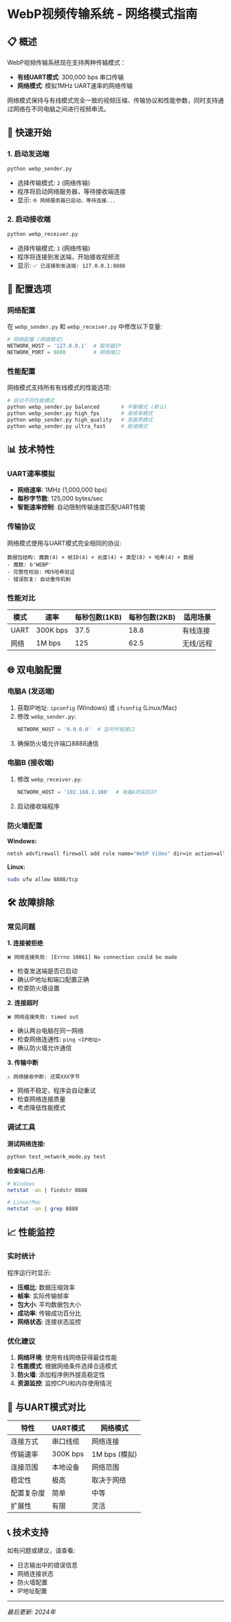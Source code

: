 # WebP视频传输系统 - 网络模式指南

## 📋 概述

WebP视频传输系统现在支持两种传输模式：
- **有线UART模式**: 300,000 bps 串口传输
- **网络模式**: 模拟1MHz UART速率的网络传输

网络模式保持与有线模式完全一致的视频压缩、传输协议和性能参数，同时支持通过网络在不同电脑之间进行视频串流。

## 🚀 快速开始

### 1. 启动发送端
```bash
python webp_sender.py
```
- 选择传输模式: `2` (网络传输)
- 程序将启动网络服务器，等待接收端连接
- 显示: `🌐 网络服务器已启动，等待连接...`

### 2. 启动接收端  
```bash
python webp_receiver.py
```
- 选择传输模式: `2` (网络传输)
- 程序将连接到发送端，开始接收视频流
- 显示: `✅ 已连接到发送端: 127.0.0.1:8888`

## 🔧 配置选项

### 网络配置
在 `webp_sender.py` 和 `webp_receiver.py` 中修改以下变量:

```python
# 网络配置 (网络模式)
NETWORK_HOST = '127.0.0.1'  # 服务器IP
NETWORK_PORT = 8888         # 网络端口
```

### 性能配置
网络模式支持所有有线模式的性能选项:

```bash
# 启动不同性能模式
python webp_sender.py balanced       # 平衡模式 (默认)
python webp_sender.py high_fps       # 高帧率模式
python webp_sender.py high_quality   # 高画质模式
python webp_sender.py ultra_fast     # 极速模式
```

## 📊 技术特性

### UART速率模拟
- **网络速率**: 1MHz (1,000,000 bps)
- **每秒字节数**: 125,000 bytes/sec
- **智能速率控制**: 自动限制传输速度匹配UART性能

### 传输协议
网络模式使用与UART模式完全相同的协议:
```
数据包结构: 魔数(4) + 帧ID(4) + 长度(4) + 类型(8) + 哈希(4) + 数据
- 魔数: b'WEBP'
- 完整性校验: MD5哈希验证
- 错误恢复: 自动重传机制
```

### 性能对比
| 模式 | 速率 | 每秒包数(1KB) | 每秒包数(2KB) | 适用场景 |
|------|------|---------------|---------------|----------|
| UART | 300K bps | 37.5 | 18.8 | 有线连接 |
| 网络 | 1M bps | 125 | 62.5 | 无线/远程 |

## 🌐 双电脑配置

### 电脑A (发送端)
1. 获取IP地址: `ipconfig` (Windows) 或 `ifconfig` (Linux/Mac)
2. 修改 `webp_sender.py`:
   ```python
   NETWORK_HOST = '0.0.0.0'  # 监听所有接口
   ```
3. 确保防火墙允许端口8888通信

### 电脑B (接收端)
1. 修改 `webp_receiver.py`:
   ```python
   NETWORK_HOST = '192.168.1.100'  # 电脑A的实际IP
   ```
2. 启动接收端程序

### 防火墙配置
**Windows:**
```cmd
netsh advfirewall firewall add rule name="WebP Video" dir=in action=allow protocol=TCP localport=8888
```

**Linux:**
```bash
sudo ufw allow 8888/tcp
```

## 🛠️ 故障排除

### 常见问题

**1. 连接被拒绝**
```
❌ 网络连接失败: [Errno 10061] No connection could be made
```
- 检查发送端是否已启动
- 确认IP地址和端口配置正确
- 检查防火墙设置

**2. 连接超时**
```
❌ 网络连接失败: timed out
```
- 确认两台电脑在同一网络
- 检查网络连通性: `ping <IP地址>`
- 确认防火墙允许通信

**3. 传输中断**
```
⚠️ 网络接收中断: 还需XXX字节
```
- 网络不稳定，程序会自动重试
- 检查网络连接质量
- 考虑降低性能模式

### 调试工具

**测试网络连接:**
```bash
python test_network_mode.py test
```

**检查端口占用:**
```bash
# Windows
netstat -an | findstr 8888

# Linux/Mac  
netstat -an | grep 8888
```

## 📈 性能监控

### 实时统计
程序运行时显示:
- **压缩比**: 数据压缩效率
- **帧率**: 实际传输帧率  
- **包大小**: 平均数据包大小
- **成功率**: 传输成功百分比
- **网络状态**: 连接状态监控

### 优化建议
1. **网络环境**: 使用有线网络获得最佳性能
2. **性能模式**: 根据网络条件选择合适模式
3. **防火墙**: 添加程序例外提高稳定性
4. **资源监控**: 监控CPU和内存使用情况

## 🔄 与UART模式对比

| 特性 | UART模式 | 网络模式 |
|------|----------|----------|
| 连接方式 | 串口线缆 | 网络连接 |
| 传输速率 | 300K bps | 1M bps (模拟) |
| 连接范围 | 本地设备 | 网络范围 |
| 稳定性 | 极高 | 取决于网络 |
| 配置复杂度 | 简单 | 中等 |
| 扩展性 | 有限 | 灵活 |

## 📞 技术支持

如有问题或建议，请查看:
- 日志输出中的错误信息
- 网络连接状态
- 防火墙配置
- IP地址配置

---

*最后更新: 2024年* 